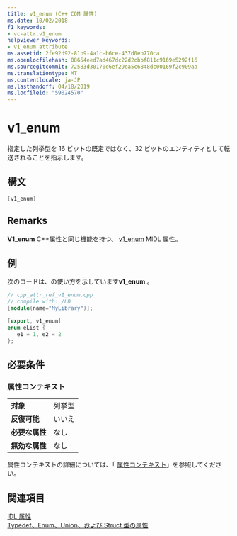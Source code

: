 ```yaml
---
title: v1_enum (C++ COM 属性)
ms.date: 10/02/2018
f1_keywords:
- vc-attr.v1_enum
helpviewer_keywords:
- v1_enum attribute
ms.assetid: 2fe92d92-81b9-4a1c-b6ce-437d0eb770ca
ms.openlocfilehash: 08654eed7ad467dc22d2cbbf811c9169e5292f16
ms.sourcegitcommit: 72583d30170d6ef29ea5c6848dc00169f2c909aa
ms.translationtype: MT
ms.contentlocale: ja-JP
ms.lasthandoff: 04/18/2019
ms.locfileid: "59024570"
---
```

# <a name="v1enum"></a>v1_enum

指定した列挙型を 16 ビットの既定ではなく、32 ビットのエンティティとして転送されることを指示します。

## <a name="syntax"></a>構文

```cpp
[v1_enum]
```

## <a name="remarks"></a>Remarks

**V1_enum** C++属性と同じ機能を持つ、 [v1_enum](/windows/desktop/Midl/v1-enum) MIDL 属性。

## <a name="example"></a>例

次のコードは、の使い方を示しています**v1_enum**:。

```cpp
// cpp_attr_ref_v1_enum.cpp
// compile with: /LD
[module(name="MyLibrary")];

[export, v1_enum]
enum eList {
   e1 = 1, e2 = 2
};
```

## <a name="requirements"></a>必要条件

### <a name="attribute-context"></a>属性コンテキスト

|||
|-|-|
|**対象**|列挙型|
|**反復可能**|いいえ|
|**必要な属性**|なし|
|**無効な属性**|なし|

属性コンテキストの詳細については、「 [属性コンテキスト](cpp-attributes-com-net.md#contexts)」を参照してください。

## <a name="see-also"></a>関連項目

[IDL 属性](idl-attributes.md)<br/>
[Typedef、Enum、Union、および Struct 型の属性](typedef-enum-union-and-struct-attributes.md)